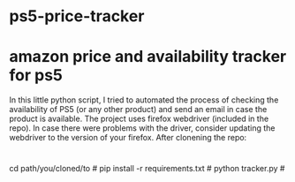 # ps5-price-tracker
# amazon price and availability tracker for ps5
In this little python script, I tried to automated the process of checking the availability of PS5 (or any other product) and send an email in case the product is available.
The project uses firefox webdriver (included in the repo). In case there were problems with the driver, consider updating the webdriver to the version of your firefox.
After clonening the repo:
#
  cd path/you/cloned/to #
  pip install -r requirements.txt #
  python tracker.py #
